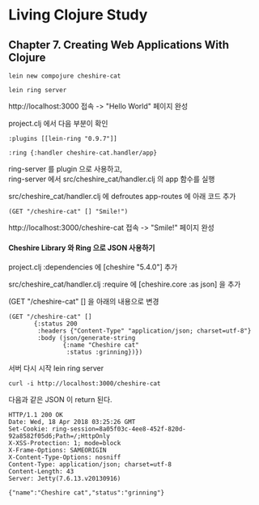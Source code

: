 # Living Clojure Study

## Chapter 7. Creating Web Applications With Clojure

```
lein new compojure cheshire-cat

lein ring server
```

http://localhost:3000 접속 -> "Hello World" 페이지 완성   

project.clj 에서 다음 부분이 확인

```
:plugins [[lein-ring "0.9.7"]]

:ring {:handler cheshire-cat.handler/app}
```

ring-server 를 plugin 으로 사용하고,   
ring-server 에서 src/cheshire_cat/handler.clj 의 app 함수를 실행   

src/cheshire_cat/handler.clj 에 defroutes app-routes 에 아래 코드 추가
```
(GET "/cheshire-cat" [] "Smile!")
```

http://localhost:3000/cheshire-cat 접속 -> "Smile!" 페이지 완성

#### Cheshire Library 와 Ring 으로 JSON 사용하기

project.clj :dependencies 에 [cheshire "5.4.0"] 추가  

src/cheshire_cat/handler.clj :require 에 [cheshire.core :as json] 을 추가   

(GET "/cheshire-cat" [] 을 아래의 내용으로 변경   
```
(GET "/cheshire-cat" []
       {:status 200
        :headers {"Content-Type" "application/json; charset=utf-8"}
        :body (json/generate-string
               {:name "Cheshire cat"
                :status :grinning})})
```
서버 다시 시작
lein ring server

```
curl -i http://localhost:3000/cheshire-cat
```

다음과 같은 JSON 이 return 된다.

```
HTTP/1.1 200 OK
Date: Wed, 18 Apr 2018 03:25:26 GMT
Set-Cookie: ring-session=8a05f03c-4ee8-452f-820d-92a8582f05d6;Path=/;HttpOnly
X-XSS-Protection: 1; mode=block
X-Frame-Options: SAMEORIGIN
X-Content-Type-Options: nosniff
Content-Type: application/json; charset=utf-8
Content-Length: 43
Server: Jetty(7.6.13.v20130916)

{"name":"Cheshire cat","status":"grinning"}
```


